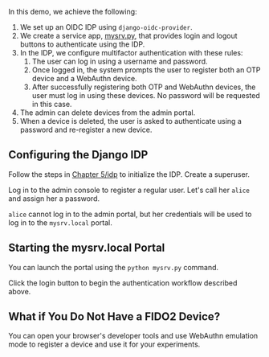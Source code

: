 In this demo, we achieve the following:

1. We set up an OIDC IDP using `django-oidc-provider`.
2. We create a service app, [mysrv.py](mysrv.py), that provides login and logout
  buttons to authenticate using the IDP.
3. In the IDP, we configure multifactor authentication with these rules:
     1. The user can log in using a username and password.
     2. Once logged in, the system prompts the user to register both an OTP
        device and a WebAuthn device.
     3. After successfully registering both OTP and WebAuthn devices, the user
        must log in using these devices. No password will be requested in this
        case.
4. The admin can delete devices from the admin portal.
5. When a device is deleted, the user is asked to authenticate using a password
  and re-register a new device.

## Configuring the Django IDP

Follow the steps in [Chapter 5/idp](../../chapter-5/idp) to initialize the IDP.
Create a superuser.

Log in to the admin console to register a regular user. Let's call her `alice`
and assign her a password.

`alice` cannot log in to the admin portal, but her credentials will be used to
log in to the `mysrv.local` portal.

## Starting the mysrv.local Portal

You can launch the portal using the `python mysrv.py` command.

Click the login button to begin the authentication workflow described above.

## What if You Do Not Have a FIDO2 Device?

You can open your browser's developer tools and use WebAuthn emulation mode to
register a device and use it for your experiments.
